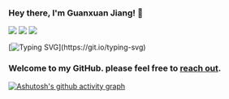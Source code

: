 ### Hey there, I'm Guanxuan Jiang! 👋

[![](https://img.shields.io/badge/Homepage-blue?&style=flat-square&logo=googlechrome&logoColor=white)](https://jgxuann.github.io)
[![](https://img.shields.io/badge/Google%20Scholar-%234285F4.svg?&style=flat-square&logo=google-scholar&logoColor=white)](https://scholar.google.com/citations?user=IaBa8RAAAAAJ&hl=en)
![](https://komarev.com/ghpvc/?username=jgxuann&color=green)
<!-- [![](https://img.shields.io/github/stars/yaoyao-liu?style=flat-square&logo=github&label=Github%20Stars&labelColor=gray&color=gray)]() 
-->
[![Typing SVG](https://readme-typing-svg.demolab.com?font=Fira+Code&pause=1000&width=435&lines=Hello+World!+Hello+Guys!)](https://git.io/typing-svg)             
<!--
[![](https://img.shields.io/endpoint?url=https://raw.githubusercontent.com/yaoyao-liu/yaoyao-liu.github.io/google-scholar-stats/gs_data_shieldsio.json?&style=flat-square&logo=google-scholar&logoColor=white&label=Google%20Scholar%20Citations&labelColor=4984e9&color=4984e9&)](https://scholar.google.com/citations?user=Uf9GqRsAAAAJ)
-->
### Welcome to my GitHub. please feel free to [reach out](mailto:gjiang240@connect.hkust-gz.edu.cn).

[![Ashutosh's github activity graph](https://github-readme-activity-graph.vercel.app/graph?username=jgxuann&theme=github-compact)](https://github.com/jgxuann/github-readme-activity-graph)
